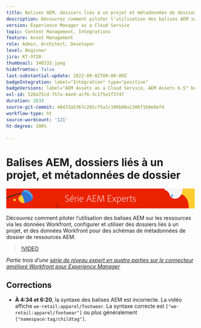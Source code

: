 ```yaml
---
title: Balises AEM, dossiers liés à un projet et métadonnées de dossier pour le connecteur amélioré Workfront pour AEM
description: Découvrez comment piloter l’utilisation des balises AEM sur les ressources via les données Workfront, utiliser des dossiers liés à un projet et des données Workfront pour des schémas de métadonnées de dossier de ressources AEM.
version: Experience Manager as a Cloud Service
topic: Content Management, Integrations
feature: Asset Management
role: Admin, Architect, Developer
level: Beginner
jira: KT-9720
thumbnail: 340333.jpeg
hidefromtoc: false
last-substantial-update: 2022-09-02T00:00:00Z
badgeIntegration: label="Intégration" type="positive"
badgeVersions: label="AEM Assets as a Cloud Service, AEM Assets 6.5" before-title="false"
exl-id: 520a75cd-757a-4ae9-acf6-3c1f5e1f3747
duration: 2633
source-git-commit: 48433a5367c281cf5a1c106b08a1306f1b0e8ef4
workflow-type: ht
source-wordcount: '121'
ht-degree: 100%

---
```


# Balises AEM, dossiers liés à un projet, et métadonnées de dossier

![AEM Experts Series.](./assets/banner.png)

Découvrez comment piloter l’utilisation des balises AEM sur les ressources via les données Workfront, configurer et utiliser des dossiers liés à un projet, et des données Workfront pour des schémas de métadonnées de dossier de ressources AEM.

>[!VIDEO](https://video.tv.adobe.com/v/340333?quality=12&learn=on)

_Partie trois d’une [série de niveau expert en quatre parties sur le connecteur amélioré Workfront pour Experience Manager](./overview.md)_

## Corrections

+ __À 4:34 et 6:20__, la syntaxe des balises AEM est incorrecte. La vidéo affiche `we-retail:apparel/footwear`. La syntaxe correcte est `["we-retail:apparel/footwear"]` ou plus généralement `["namespace:tag/childtag"]`.
